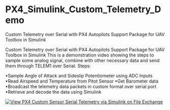 # PX4_Simulink_Custom_Telemetry_Demo
Custom Telemetry over Serial with PX4 Autopilots Support Package for UAV Toolbox in Simulink

Custom Telemetry over Serial with PX4 Autopilots Support Package for UAV Toolbox in Simulink 
This is a demonstration video showing the steps to sample some analog signal, combine with other necessary data and send them through TELEM1 over Serial.
Steps:

•Sample Angle of Attack and Sideslip Potentiometer using ADC Inputs
•Read Airspeed and Temperature from Pitot Sensor
•Get Barometer data
•Broadcast the telemetry data packets in custom format over serial port
•Retrieve and decode the data using Simulink



[![View PX4 Custom  Sensor Serial Telemetry via Simulink  on File Exchange](https://www.mathworks.com/matlabcentral/images/matlab-file-exchange.svg)](https://nl.mathworks.com/matlabcentral/fileexchange/99144-px4-custom-sensor-serial-telemetry-via-simulink)
